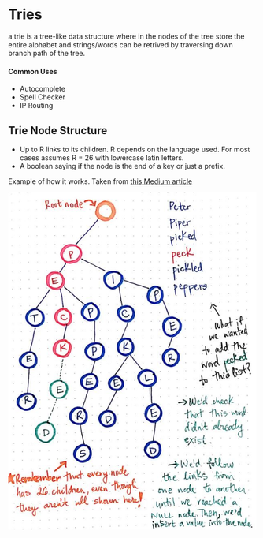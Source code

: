 # Tries

a trie is a tree-like data structure where in the nodes of the tree store the entire alphabet and strings/words can be retrived by traversing down branch path of the tree.

#### Common Uses

- Autocomplete
- Spell Checker
- IP Routing

## Trie Node Structure

- Up to R links to its children. R depends on the language used. For most cases assumes R = 26 with lowercase latin letters.
- A boolean saying if the node is the end of a key or just a prefix.

Example of how it works. Taken from [this Medium article](https://medium.com/basecs/trying-to-understand-tries-3ec6bede0014)

![img](/data_structures/trie/trie.JPG)
